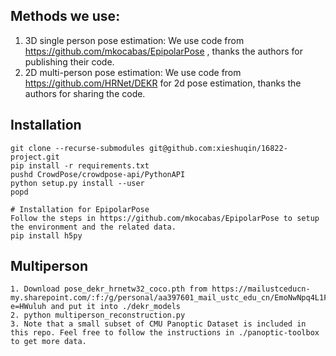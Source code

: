 ## Methods we use:
1. 3D single person pose estimation:
    We use code from https://github.com/mkocabas/EpipolarPose , thanks the authors for publishing their code.
2. 2D multi-person pose estimation:
    We use code from https://github.com/HRNet/DEKR for 2d pose estimation, thanks the authors for sharing the code. 


## Installation
```
git clone --recurse-submodules git@github.com:xieshuqin/16822-project.git
pip install -r requirements.txt
pushd CrowdPose/crowdpose-api/PythonAPI
python setup.py install --user
popd

# Installation for EpipolarPose
Follow the steps in https://github.com/mkocabas/EpipolarPose to setup the environment and the related data.
pip install h5py
```

## Multiperson
```
1. Download pose_dekr_hrnetw32_coco.pth from https://mailustceducn-my.sharepoint.com/:f:/g/personal/aa397601_mail_ustc_edu_cn/EmoNwNpq4L1FgUsC9KbWezABSotd3BGOlcWCdkBi91l50g?e=HWuluh and put it into ./dekr_models
2. python multiperson_reconstruction.py
3. Note that a small subset of CMU Panoptic Dataset is included in this repo. Feel free to follow the instructions in ./panoptic-toolbox to get more data.
```
